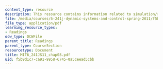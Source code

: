 ```yaml
---
content_type: resource
description: This resource contains information related to simulation/realization.
file: /media/courses/6-241j-dynamic-systems-and-control-spring-2011/f5b9d1c7ca91995867450a5ceead5cbb_MIT6_241JS11_chap08.pdf
file_type: application/pdf
learning_resource_types:
- Readings
ocw_type: OCWFile
parent_title: Readings
parent_type: CourseSection
resourcetype: Document
title: MIT6_241JS11_chap08.pdf
uid: f5b9d1c7-ca91-9958-6745-0a5ceead5cbb
---
```

